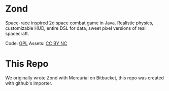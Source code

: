 # Zond
Space-race inspired 2d space combat game in Java. Realistic physics, customizable HUD, entire DSL for data, sweet pixel versions of real spacecraft.

Code: [GPL](https://www.gnu.org/licenses/gpl-3.0.en.html)
Assets: [CC BY NC](https://creativecommons.org/licenses/by-nc/4.0/)

# This Repo

We originally wrote Zond with Mercurial on Bitbucket, this repo was created with github's importer.
